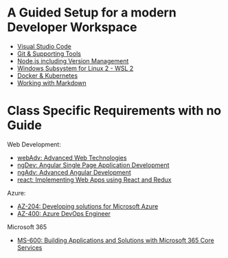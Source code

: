 # A Guided Setup for a modern Developer Workspace

- [Visual Studio Code](./guided/code.md)
- [Git & Supporting Tools](./guided/git.md)
- [Node.js including Version Management](./guided/node.md)
- [Windows Subsystem for Linux 2 - WSL 2](./guided/wsl.md)
- [Docker & Kubernetes](./guided/docker.md)
- [Working with Markdown](./guided/markdown.md)

# Class Specific Requirements with no Guide

Web Development:

- [webAdv: Advanced Web Technologies](./classes/webAdv.md)
- [ngDev: Angular Single Page Application Development](./classes/ngDev.md)
- [ngAdv: Advanced Angular Development](./classes/ngAdv.md)
- [react: Implementing Web Apps using React and Redux](react.md)

Azure:

- [AZ-204: Developing solutions for Microsoft Azure](./classes/az204.md)
- [AZ-400: Azure DevOps Engineer](./classes/az400.md)

Microsoft 365

- [MS-600: Building Applications and Solutions with Microsoft 365 Core Services](./classes/ms600.md)
